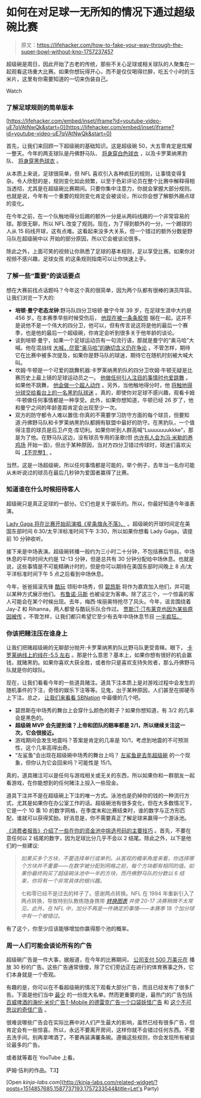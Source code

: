 # 如何在对足球一无所知的情况下通过超级碗比赛

> 原文：<https://lifehacker.com/how-to-fake-your-way-through-the-super-bowl-without-kno-1757237457>

超级碗是周日，因此开始了古老的传统，那些不关心足球或相关球队的人聚集在一起观看这场重大比赛。如果你想玩得开心，而不是仅仅喝得烂醉，吃五个小时的玉米片，这里有你需要知道的一切来伪装自己。

Watch

### 了解足球规则的简单版本

 [https://lifehacker.com/embed/inset/iframe?id=youtube-video-uE7qVAtNwQk&start=0](https://lifehacker.com/embed/inset/iframe?id=youtube-video-uE7qVAtNwQk&start=0) 

首先，让我们来回顾一下超级碗的基础知识。这是超级碗 50，大五零肯定是炫耀一整天。今年的两支球队是丹佛野马队、 [将身穿白色球衣](http://www.denverbroncos.com/news-and-blogs/article-1/Broncos-to-wear-white-uniforms-in-Super-Bowl-50/26a247f5-91ef-4ff6-a11a-8278b089c5c3) ，以及卡罗莱纳黑豹队、 [将身穿黑色球衣](http://www.panthers.com/news/article-2/Panthers-Wearing-Black-in-Super-Bowl/09ebb4c4-a4cf-4f57-b1cf-535f6d6595ed) 。

从本质上来说，足球很简单，但 NFL 喜欢引入各种疯狂的规则，让事情变得复杂。令人欣慰的是，规则变化如此频繁，以至于色彩评论员在整个比赛中解释得相当透彻，尤其是在超级碗比赛期间。只要你集中注意力，你就会掌握大部分规则。也就是说，今年有一个重要的规则变化肯定会被谈论，所以你会想了解额外踢点球的变化。

在今年之前，在一个队触地得分后踢的额外一分是从两码线踢的一个非常容易的球。那很无聊，所以 NFL 改变了规则。现在，为了得到额外的一分，一个踢球的人从 15 码线开球，这有点难。这看起来没多大关系，但一个错过的额外分数是野马队在超级碗中以 开始的部分原因，所以它会被谈论很多。

除此之外，上面可笑的视频让你熟悉了足球的基本规则，足以享受比赛。如果你对视频不感兴趣，足球女孩 的这条规则指南可以让你快速上手。

### 了解一些“重要”的谈话要点

想在大赛前找点话题吗？今年这个真的很简单，因为两个队都有很棒的演员阵容。让我们浏览一下大的:

*   **培顿·曼宁老态龙钟**:野马队四分卫培顿·曼宁今年 39 岁，在足球生涯中大约是 456 岁。在本赛季早些时候受伤后， [他现在被一条条胶带](http://espn.go.com/nfl/story/_/id/13734150/denver-broncos-qb-peyton-manning-defies-weakening-body-best-brain-nfl) 捆在一起。这并不是说他不是一个伟大的四分卫，他可以，但有传言说这将是他的最后一个赛季，也是他的最后一个超级碗，你肯定会听到很多关于他年龄的谈论。
*   谈到培顿·曼宁，如果一个足球运动员有一句流行语，那就是曼宁的“奥马哈”大喊。他在混战线 [大喊，尽管“奥马哈”的确切含义仍在争论](http://www.sbnation.com/nfl/2014/2/2/5371134/peyton-manning-omaha-super-bowl-48) 。不管怎样，期待它在比赛中被多次提及，如果你是野马队的球迷，期待它在随机时刻被大喊大叫。
*   坎姆·牛顿是一个可爱的跳舞机器:卡罗莱纳黑豹队的四分卫坎姆·牛顿无疑是比赛历史上最上镜的足球运动员之一。 [他做任何引人注目的事情时也爱跳舞](https://www.youtube.com/watch?v=5mnyEkhQGcs) 。如果他不跳舞， [他会做一个超人动作](http://screengrabber.deadspin.com/superman-una-vez-mas-1754875040#_ga=1.4416571.968941705.1436971740) 。另外，当他触地得分时，他 [将触地得分球交给看台上的一名黑豹队球迷](http://deadspin.com/cam-newton-makes-sure-his-touchdown-ball-goes-to-a-pant-1746638075) 。真的，即使你对足球不感兴趣，观看卡姆·牛顿做任何事情都是一种享受。此外，如果你想知道，牛顿已经 26 岁了，他和曼宁之间的年龄差距肯定会出现至少一次。
*   双方的防守都令人难以置信:你真的不需要学习防守方面的每个球员，但要知道:丹佛野马队和卡罗莱纳黑豹队都拥有联盟中最好的防守。在黑豹队，一个值得注意的球员是后卫卢克·库切利。如果你听到人群高喊“Luuuuuuukkke”，那是为了他。在野马队这边，没有球员专用的圣歌(但 [也许有人会为冯·米勒的养鸡场](https://www.youtube.com/watch?v=J5FWxCb_qU4) 开始一首)，但出于某种原因，当对方四分卫错过传球时，球迷们喜欢尖叫 [【不完整】](https://www.youtube.com/watch?v=JNaTjP5Uw_Y&feature=youtu.be) 。

当然，这是一场超级碗，所以任何事情都是可能的，举个例子，去年当一名你可能从未听说过的球员在最后几秒钟为爱国者赢得了比赛。

### 知道谁在什么时候招待客人

超级碗只是真正足球的一部分。它们也是关于娱乐的。所以，你最好知道今年谁表演。

[Lady Gaga 将在比赛开始前演唱《星条旗永不落》、](http://www.nfl.com/superbowl/story/0ap3000000631477/article/lady-gaga-will-sing-national-anthem-at-super-bowl-50) 。超级碗的开球时间定在美国东部时间 6:30/太平洋标准时间下午 3:30，所以如果你想看 Lady Gaga，请提前 10 分钟收听。

接下来是中场表演。超级碗转播一般约为三小时二十分钟，不包括赛后节目。中场休息的平均时间大约是 12-13 分钟，但是总共有 30 分钟分配给中场休息。也就是说，这些事情是不可能精确计时的，但是你可以期待在美国东部时间晚上 8 点/太平洋标准时间下午 5 点之后看到中场休息。

今年，爸爸摇滚先锋 [酷玩](http://coldplay.com/) 领衔中场秀，但 [碧昂斯](http://www.beyonce.com/) 将作为嘉宾加入他们，并可能以某种方式展示他们。 [布鲁诺·马斯](http://www.brunomars.com/) 也被设定为客串。除了这三个，一个惊喜的客人可能会在某个时候出现。去年，梅西·埃丽奥特抢尽了风头。今年，谣言围绕着 Jay-Z 和 Rihanna，两人都曾与酷玩乐队合作过。 [贾斯汀·汀布莱克也因为某些原因被传](http://www.inquisitr.com/2763044/rihanna-justin-timberlake-super-bowl-surprise-guests-rumor/) 。不管怎样，让我们都只希望它至少有去年中场休息节目 [一半疯狂。](https://www.youtube.com/watch?v=-1cyCmUdDNQ)

### 你该把赌注压在谁身上

让我们把赌超级碗的无聊部分抛开:卡罗莱纳黑豹队比野马队更受青睐。眼下， [卡罗莱纳线上的线在-5.5 左右](http://espn.go.com/chalk/story/_/id/14665376/one-sided-action-carolina-panthers-helps-move-super-bowl-50-line-las-vegas) 。那是什么意思？基本上，如果你想有很好的机会赢钱，就赌黑豹。如果你喜欢大获全胜，或者你只是喜欢支持失败者，那么丹佛野马队就是你的球队。

现在，让我们看看今年的一些道具赌注。道具下注本质上是对游戏过程中会发生的随机事件的下注，奇怪的娱乐下注等等。见鬼，出于某种原因，人们甚至在掷硬币上下注。总之， [让我们来看看 SBNation](http://www.sbnation.com/nfl/2016/2/1/10880632/super-bowl-50-prop-bets-mvp-national-anthem-coin-toss) 中最傻的几个吧。

*   碧昂斯在中场秀的舞台上会穿什么颜色的鞋子？如果你想知道，有 3/2 的几率会是黑色的。
*   **超级碗 MVP 会先提到谁？上帝和团队的赔率都是 2/1，所以继续关注这一次，它会很接近。**
*   游戏期间会发生地震吗？答案是肯定的几率是 10/1，考虑到地震的不可预测性，这个几率高得出奇。
*   “左鲨鱼”会出现在超级碗中场秀的舞台上吗？ [左鲨鱼是去年超级碗](http://gawker.com/one-of-katy-perrys-super-bowl-sharks-knew-the-dance-and-1683158127) 的一个现象，但你认为它会回来吗？可能性是 15/1。

真的，道具赌注可以是任何与游戏相关或无关的东西，所以如果你和一群朋友一起看游戏，在你能想到的任何赌注上投入一些现金。

道具下注并不是在超级碗上下注的唯一方式。泳池也是扔掉你的钱的一种流行方式，尤其是如果你在办公室工作的话。超级碗池有很多变化，但在大多数情况下，它是一个 10 乘 10 的数字网格，在季度末和比赛结束时，谁的数字与正方形匹配，谁就可以获得奖励。好消息是，你不需要真正了解足球来赢得一个游泳池。

[《消费者报告》介绍了一些在你的资金池中挑选号码的主要技巧](http://www.consumerreports.org/money/tips-on-how-to-win-a-super-bowl-pool) 。首先，不要在意任何以 2 结尾的数字，因为足球比分几乎不会以 2 结尾。除此之外，以下是他们的一些建议:

> *如果买多个方块，不要选择单行或单列。从客观的概率角度来看，你选择哪个方块并不重要——在数字被分配到网格之前，每个方块都有相同的值。如果你最终购买了超级碗泳池中一半的方块，而丹佛野马队的分数以 6 结束，你将有一个非常具体的根兴趣。*
> 
> 七和零已经不是过去的样子了。感谢两点转换。NFL 在 1994 年重新引入了两点转换，导致特别队教练随身携带 [*转换图表*](http://www.theredzone.org/Features/TwoPointConversionChart.aspx) *并使 20-17 决赛稍微不太常见。此外，在 NFL 中，加分不再是一件确定的事情——本赛季 18 个加分球中有一个被错过。*

有了这个，你至少应该能够增加你赢得那个池的概率。

### 周一人们可能会谈论所有的广告

超级碗广告是一件大事，据报道，在今年的比赛期间， [公司支付 500 万美元在](http://www.cnbc.com/2016/01/29/is-a-super-bowl-ad-really-worth-the-5-million.html) 播放 30 秒的广告。这些广告通常很傻，除了它们旁边正在进行的体育赛事之外，它们本身就是一个奇观。

有趣的是，你可以在不看超级碗的情况下观看大部分广告，而且已经发布了很多广告。下面是他们当中 [最少](http://www.superbowlcommercials2016.org/blog/all-the-2016-super-bowl-commercials/) 的一份庞大名单。然而更重要的是，最热门的广告包括 [百威啤酒的海伦·米伦广告](https://youtu.be/Rb2VXVmUga4)[T-Mobile 的德雷克广告](https://youtu.be/GDIeNrcGxvQ)[一个口袋妖怪广告](https://youtu.be/2F46tGehnfo) 和 [这个不可思议的奇怪广告](https://youtu.be/aNN9nL2vppM) 。

很难说哪些广告会在实际比赛中对人们产生最大的影响，虽然已经有很多广告，但肯定会有一些惊喜。所以，永远不要离开房间，这样你就不会错过任何东西。不要去洗手间。别再拿啤酒了。不要再装满薯条碗。遵循这些规则，你会发现所有被谈论最多的广告。

或者就等着在 YouTube 上看。

萨姆·伍利的作品。T3】

[Open *kinja-labs.com*](http://kinja-labs.com/related-widget/?posts=1514857685,1587737193,1757233544&title=Let's Party)